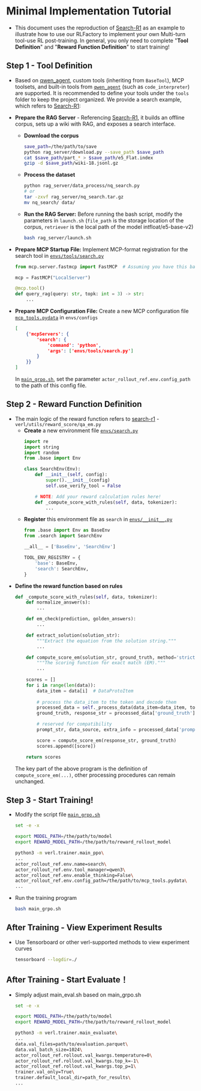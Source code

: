 # Minimal Implementation Tutorial

+ This document uses the reproduction of [Search-R1](https://github.com/PeterGriffinJin/Search-R1) as an example to illustrate how to use our RLFactory to implement your own Multi-turn tool-use RL post-training. In general, you only need to complete "**Tool Definition**" and "**Reward Function Definition**" to start training!

## Step 1 - Tool Definition
+ Based on [qwen_agent](https://github.com/QwenLM/Qwen-Agent), custom tools (inheriting from `BaseTool`), MCP toolsets, and built-in tools from [`qwen_agent`](https://github.com/QwenLM/Qwen-Agent) (such as `code_interpreter`) are supported. It is recommended to define your tools under the `tools` folder to keep the project organized. We provide a search example, which refers to [Search-R1](https://github.com/PeterGriffinJin/Search-R1):

+ **Prepare the RAG Server** - Referencing [Search-R1](https://github.com/PeterGriffinJin/Search-R1), it builds an offline corpus, sets up a wiki with RAG, and exposes a search interface.
    + **Download the corpus**
        ```bash
        save_path=/the/path/to/save
        python rag_server/download.py --save_path $save_path
        cat $save_path/part_* > $save_path/e5_Flat.index
        gzip -d $save_path/wiki-18.jsonl.gz
        ```
        
    + **Process the dataset**
        ```bash
        python rag_server/data_process/nq_search.py
        # or
        tar -zxvf rag_server/nq_search.tar.gz
        mv nq_search/ data/
        ```
    + **Run the RAG Server:** Before running the bash script, modify the parameters in `launch.sh` (`file_path` is the storage location of the corpus, `retriever` is the local path of the model intfloat/e5-base-v2)
        ```bash
        bash rag_server/launch.sh
        ```
+ **Prepare MCP Startup File:** Implement MCP-format registration for the search tool in [`envs/tools/search.py`](../../../envs/tools/search.py)
    ```python
    from mcp.server.fastmcp import FastMCP  # Assuming you have this base library
    
    mcp = FastMCP("LocalServer")
    
    @mcp.tool()
    def query_rag(query: str, topk: int = 3) -> str:
        ...
    ```
+ **Prepare MCP Configuration File:** Create a new MCP configuration file [`mcp_tools.pydata`](../../../envs/configs/mcp_tools.pydata) in `envs/configs`
    ```json
    [
        {'mcpServers': {
            'search': {
                'command': 'python',
                'args': ['envs/tools/search.py']
            }
        }}
    ]
    ```
    In [`main_grpo.sh`](../../../main_grpo.sh), set the parameter `actor_rollout_ref.env.config_path` to the path of this config file.

## Step 2 - Reward Function Definition

+ The main logic of the reward function refers to [search-r1](https://github.com/PeterGriffinJin/Search-R1) - `verl/utils/reward_score/qa_em.py`
  + **Create** a new environment file [`envs/search.py`](../../../envs/search.py)
    ```python
    import re
    import string
    import random
    from .base import Env

    class SearchEnv(Env):
        def __init__(self, config):
            super().__init__(config)
            self.use_verify_tool = False

        # NOTE: Add your reward calculation rules here!
        def _compute_score_with_rules(self, data, tokenizer):
            ...
    ```
  + **Register** this environment file as `search` in [`envs/__init__.py`](../../../envs/__init__.py)
    ```python
    from .base import Env as BaseEnv
    from .search import SearchEnv

    __all__ = ['BaseEnv', 'SearchEnv']

    TOOL_ENV_REGISTRY = {
        'base': BaseEnv,
        'search': SearchEnv,
    }
    ```
+ **Define the reward function based on rules**
    ```python
    def _compute_score_with_rules(self, data, tokenizer):
        def normalize_answer(s):
            ...

        def em_check(prediction, golden_answers):
            ...

        def extract_solution(solution_str):
            """Extract the equation from the solution string."""
            ...

        def compute_score_em(solution_str, ground_truth, method='strict', format_score=0.0, score=1.):
            """The scoring function for exact match (EM)."""
            ...
        
        scores = []
        for i in range(len(data)):
            data_item = data[i]  # DataProtoItem
            
            # process the data_item to the token and decode them
            processed_data = self._process_data(data_item=data_item, tokenizer=tokenizer)
            ground_truth, response_str = processed_data['ground_truth'], processed_data['response_str']

            # reserved for compatibility
            prompt_str, data_source, extra_info = processed_data['prompt_str'], processed_data['data_source'], processed_data['extra_info']

            score = compute_score_em(response_str, ground_truth)
            scores.append([score])

        return scores
    ```
    The key part of the above program is the definition of `compute_score_em(...)`, other processing procedures can remain unchanged.

## Step 3 - Start Training!

+ Modify the script file [`main_grpo.sh`](../../../main_grpo.sh)
    ```bash
    set -e -x

    export MODEL_PATH=/the/path/to/model
    export REWARD_MODEL_PATH=/the/path/to/reward_rollout_model

    python3 -m verl.trainer.main_ppo\
    ...
    actor_rollout_ref.env.name=search\
    actor_rollout_ref.env.tool_manager=qwen3\
    actor_rollout_ref.env.enable_thinking=False\
    actor_rollout_ref.env.config_path=/the/path/to/mcp_tools.pydata\
    ...
    ```
+ Run the training program
    ```bash
    bash main_grpo.sh
    ```

## After Training - View Experiment Results

+ Use Tensorboard or other verl-supported methods to view experiment curves
    ```bash
    tensorboard --logdir=./
    ```

## After Training - Start Evaluate！ 

+ Simply adjust main_eval.sh based on main_grpo.sh
    ```bash
    set -e -x

    export MODEL_PATH=/the/path/to/model
    export REWARD_MODEL_PATH=/the/path/to/reward_rollout_model

    python3 -m verl.trainer.main_evaluate\
    ...
    data.val_files=path/to/evaluation.parquet\
    data.val_batch_size=1024\
    actor_rollout_ref.rollout.val_kwargs.temperature=0\
    actor_rollout_ref.rollout.val_kwargs.top_k=-1\
    actor_rollout_ref.rollout.val_kwargs.top_p=1\
    trainer.val_only=True\
    trainer.default_local_dir=path_for_results\
    ...
    ```
